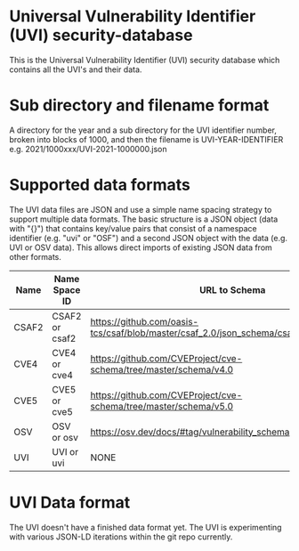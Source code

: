 # Universal Vulnerability Identifier (UVI) security-database

This is the  Universal Vulnerability Identifier (UVI) security database which contains all the UVI's and their data.

# Sub directory and filename format

A directory for the year and a sub directory for the UVI identifier number, broken into blocks of 1000, and then the filename is UVI-YEAR-IDENTIFIER e.g. 2021/1000xxx/UVI-2021-1000000.json

# Supported data formats

The UVI data files are JSON and use a simple name spacing strategy to support multiple data formats. The basic structure is a JSON object (data with "{}") that contains key/value pairs that consist of a namespace identifier (e.g. "uvi" or "OSF") and a second JSON object with the data (e.g. UVI or OSV data). This allows direct imports of existing JSON data from other formats.

| Name | Name Space ID | URL to Schema |
| ---- |---------------| --------------|
| CSAF2 | CSAF2 or csaf2 | https://github.com/oasis-tcs/csaf/blob/master/csaf_2.0/json_schema/csaf_json_schema.json |
| CVE4 | CVE4 or cve4 | https://github.com/CVEProject/cve-schema/tree/master/schema/v4.0 |
| CVE5 | CVE5 or cve5 | https://github.com/CVEProject/cve-schema/tree/master/schema/v5.0 |
| OSV | OSV or osv | https://osv.dev/docs/#tag/vulnerability_schema |
| UVI | UVI or uvi | NONE |

# UVI Data format

The UVI doesn't have a finished data format yet. The UVI is experimenting with various JSON-LD iterations within the git repo currently.
